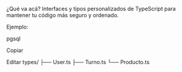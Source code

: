 ¿Qué va acá?
Interfaces y tipos personalizados de TypeScript para mantener tu código más seguro y ordenado.

Ejemplo:

pgsql

Copiar

Editar
types/
├── User.ts
├── Turno.ts
└── Producto.ts